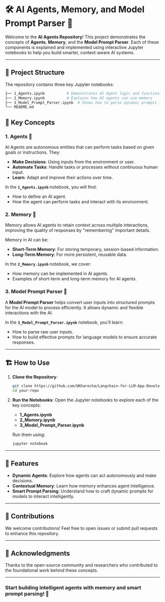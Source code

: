 # 🛠️ AI Agents, Memory, and Model Prompt Parser 🧠

Welcome to the **AI Agents Repository**! This project demonstrates the concepts of **Agents**, **Memory**, and the **Model Prompt Parser**. Each of these components is explained and implemented using interactive Jupyter notebooks to help you build smarter, context-aware AI systems.

---

## 📂 Project Structure

The repository contains three key Jupyter notebooks:

```bash
├── 1_Agents.ipynb          # Demonstrates AI Agent logic and functions
├── 2_Memory.ipynb          # Explains how AI agents can use memory
├── 3_Model_Prompt_Parser.ipynb  # Shows how to parse dynamic prompts for AI models
└── README.md               
```


## 🚀 Key Concepts

### 1. **Agents 🤖**
AI Agents are autonomous entities that can perform tasks based on given goals or instructions. They:

- **Make Decisions**: Using inputs from the environment or user.
- **Automate Tasks**: Handle tasks or processes without continuous human input.
- **Learn**: Adapt and improve their actions over time.

In the **`1_Agents.ipynb`** notebook, you will find:
- How to define an AI agent.
- How the agent can perform tasks and interact with its environment.

### 2. **Memory 🧠**
Memory allows AI agents to retain context across multiple interactions, improving the quality of responses by "remembering" important details.

Memory in AI can be:
- **Short-Term Memory**: For storing temporary, session-based information.
- **Long-Term Memory**: For more persistent, reusable data.

In the **`2_Memory.ipynb`** notebook, we cover:
- How memory can be implemented in AI agents.
- Examples of short-term and long-term memory for AI agents.

### 3. **Model Prompt Parser 📜**
A **Model Prompt Parser** helps convert user inputs into structured prompts for the AI model to process efficiently. It allows dynamic and flexible interactions with the AI.

In the **`3_Model_Prompt_Parser.ipynb`** notebook, you'll learn:
- How to parse raw user inputs.
- How to build effective prompts for language models to ensure accurate responses.

---

## 🏗️ How to Use

1. **Clone the Repository**:
    ```bash
    git clone https://github.com/UKharecha/Langchain-for-LLM-App-Development.git
    cd your-repo
    ```

2. **Run the Notebooks**:
    Open the Jupyter notebooks to explore each of the key concepts:
    - **1_Agents.ipynb**
    - **2_Memory.ipynb**
    - **3_Model_Prompt_Parser.ipynb**

    Run them using:
    ```bash
    jupyter notebook
    ```

---

## 🌟 Features
- **Dynamic Agents**: Explore how agents can act autonomously and make decisions.
- **Contextual Memory**: Learn how memory enhances agent intelligence.
- **Smart Prompt Parsing**: Understand how to craft dynamic prompts for models to interact intelligently.


---

## 🤝 Contributions
We welcome contributions! Feel free to open issues or submit pull requests to enhance this repository.

---

## 🙌 Acknowledgments
Thanks to the open-source community and researchers who contributed to the foundational work behind these concepts.

---

### Start building intelligent agents with memory and smart prompt parsing! 🚀

